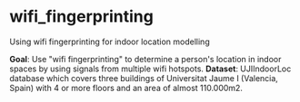 # wifi_fingerprinting
Using wifi fingerprinting for indoor location modelling

**Goal**:  Use "wifi fingerprinting" to determine a person's location in indoor spaces by using signals from multiple wifi hotspots.
**Dataset**: UJIIndoorLoc database which covers three buildings of Universitat Jaume I (Valencia, Spain) with 4 or more floors and an area of almost 110.000m2.
